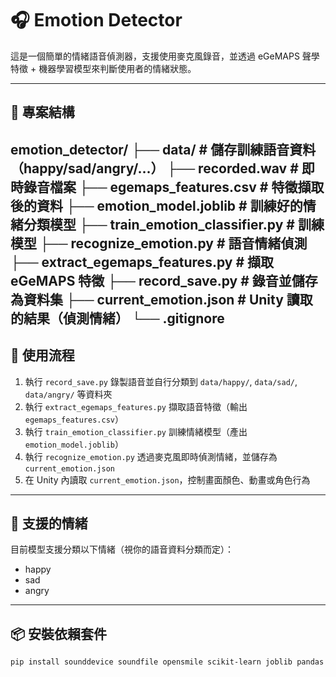 # 🎧 Emotion Detector

這是一個簡單的情緒語音偵測器，支援使用麥克風錄音，並透過 eGeMAPS 聲學特徵 + 機器學習模型來判斷使用者的情緒狀態。

---

## 📁 專案結構
emotion_detector/
├── data/                        # 儲存訓練語音資料（happy/sad/angry/…）
├── recorded.wav                 # 即時錄音檔案
├── egemaps_features.csv        # 特徵擷取後的資料
├── emotion_model.joblib        # 訓練好的情緒分類模型
├── train_emotion_classifier.py # 訓練模型
├── recognize_emotion.py        # 語音情緒偵測
├── extract_egemaps_features.py # 擷取 eGeMAPS 特徵
├── record_save.py              # 錄音並儲存為資料集
├── current_emotion.json        # Unity 讀取的結果（偵測情緒）
└── .gitignore
---

## 🔧 使用流程

1. 執行 `record_save.py` 錄製語音並自行分類到 `data/happy/`, `data/sad/`, `data/angry/` 等資料夾
2. 執行 `extract_egemaps_features.py` 擷取語音特徵（輸出 `egemaps_features.csv`）
3. 執行 `train_emotion_classifier.py` 訓練情緒模型（產出 `emotion_model.joblib`）
4. 執行 `recognize_emotion.py` 透過麥克風即時偵測情緒，並儲存為 `current_emotion.json`
5. 在 Unity 內讀取 `current_emotion.json`，控制畫面顏色、動畫或角色行為

---

## 🧠 支援的情緒

目前模型支援分類以下情緒（視你的語音資料分類而定）：

- happy
- sad
- angry

---

## 📦 安裝依賴套件

```bash
pip install sounddevice soundfile opensmile scikit-learn joblib pandas